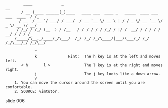             ____             _                                                        __
           / __ )____ ______(_)____   ____ ___  ____ _   _____  ____ ___  ___  ____  / /_
          / __  / __ `/ ___/ / ___/  / __ `__ \/ __ \ | / / _ \/ __ `__ \/ _ \/ __ \/ __/
         / /_/ / /_/ (__  ) / /__   / / / / / / /_/ / |/ /  __/ / / / / /  __/ / / / /_
        /_____/\__,_/____/_/\___/  /_/ /_/ /_/\____/|___/\___/_/ /_/ /_/\___/_/ /_/\__/

                 ^
                 k              Hint:  The h key is at the left and moves left.
           < h       l >               The l key is at the right and moves right.
                 j                     The j key looks like a down arrow.
                 v
        1. You can move the cursor around the screen until you are comfortable.
        2. SOURCE: vimtutor.
















































































slide 006
